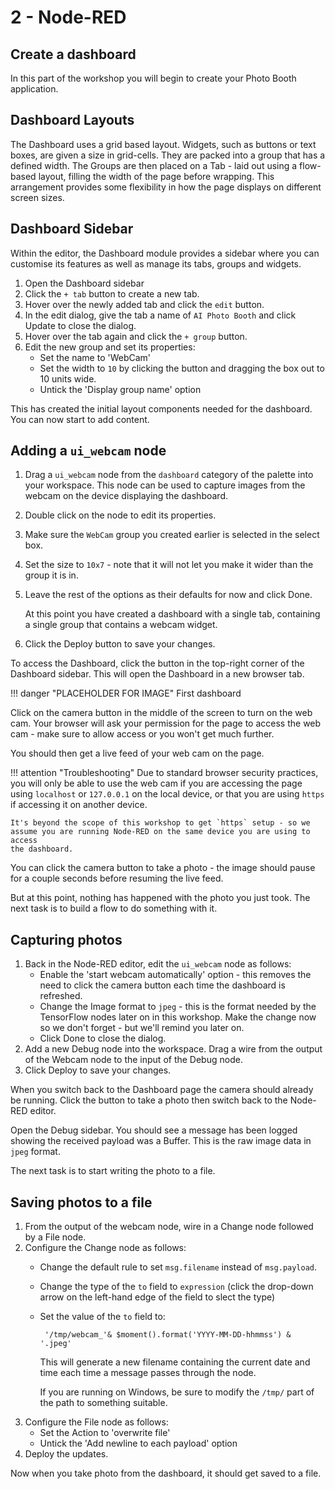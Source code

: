 # 2 - Node-RED

## Create a dashboard

In this part of the workshop you will begin to create your Photo Booth application.

## Dashboard Layouts

The Dashboard uses a grid based layout. Widgets, such as buttons or text boxes, are
given a size in grid-cells. They are packed into a group that has a defined width.
The Groups are then placed on a Tab - laid out using a flow-based layout, filling
the width of the page before wrapping. This arrangement provides some flexibility
in how the page displays on different screen sizes.

## Dashboard Sidebar

Within the editor, the Dashboard module provides a sidebar where you can customise
its features as well as manage its tabs, groups and widgets.

1. Open the Dashboard sidebar
2. Click the `+ tab` button to create a new tab.
3. Hover over the newly added tab and click the `edit` button.
4. In the edit dialog, give the tab a name of `AI Photo Booth` and click Update
   to close the dialog.
5. Hover over the tab again and click the `+ group` button.
6. Edit the new group and set its properties:
    - Set the name to 'WebCam'
    - Set the width to `10` by clicking the button and dragging the box out to 10
      units wide.
    - Untick the 'Display group name' option

This has created the initial layout components needed for the dashboard. You can
now start to add content.    

## Adding a `ui_webcam` node

1. Drag a `ui_webcam` node from the `dashboard` category of the palette into your
   workspace. This node can be used to capture images from the webcam on the
   device displaying the dashboard.
2. Double click on the node to edit its properties.
3. Make sure the `WebCam` group you created earlier is selected in the select box.
5. Set the size to `10x7` - note that it will not let you make it wider than the
   group it is in.
5. Leave the rest of the options as their defaults for now and click Done.

     At this point you have created a dashboard with a single tab, containing a
   single group that contains a webcam widget.

6. Click the Deploy button to save your changes.

To access the Dashboard, click the button in the top-right corner of the Dashboard
sidebar. This will open the Dashboard in a new browser tab.

!!! danger "PLACEHOLDER FOR IMAGE"
    First dashboard

Click on the camera button in the middle of the screen to turn on the web cam.
Your browser will ask your permission for the page to access the web cam - make
sure to allow access or you won't get much further.

You should then get a live feed of your web cam on the page.

!!! attention "Troubleshooting"
    Due to standard browser security practices, you will only be able to use
    the web cam if you are accessing the page using `localhost` or `127.0.0.1`
    on the local device, or that you are using `https` if accessing it on another device.

    It's beyond the scope of this workshop to get `https` setup - so we
    assume you are running Node-RED on the same device you are using to access
    the dashboard.

You can click the camera button to take a photo - the image should pause for a
couple seconds before resuming the live feed.

But at this point, nothing has happened with the photo you just took. The next
task is to build a flow to do something with it.

## Capturing photos

1. Back in the Node-RED editor, edit the `ui_webcam` node as follows:
    - Enable the 'start webcam automatically' option - this removes the need
     to click the camera button each time the dashboard is refreshed.
    - Change the Image format to `jpeg` - this is the format needed by the
      TensorFlow nodes later on in this workshop. Make the change now so
      we don't forget - but we'll remind you later on.
    - Click Done to close the dialog.
2. Add a new Debug node into the workspace. Drag a wire from the output of the
   Webcam node to the input of the Debug node.
3. Click Deploy to save your changes.

When you switch back to the Dashboard page the camera should already be running.
Click the button to take a photo then switch back to the Node-RED editor.

Open the Debug sidebar. You should see a message has been logged showing the
received payload was a Buffer. This is the raw image data in `jpeg` format.

The next task is to start writing the photo to a file.

## Saving photos to a file

1. From the output of the webcam node, wire in a Change node followed by a File
   node.
2. Configure the Change node as follows:
     - Change the default rule to set `msg.filename` instead of `msg.payload`.
     - Change the type of the `to` field to `expression` (click the drop-down
       arrow on the left-hand edge of the field to slect the type)
     - Set the value of the `to` field to:

            '/tmp/webcam_'& $moment().format('YYYY-MM-DD-hhmmss') & '.jpeg'

         This will generate a new filename containing the current date and time
         each time a message passes through the node.

         If you are running on Windows, be sure to modify the `/tmp/` part of the
       path to something suitable.
3. Configure the File node as follows:
     - Set the Action to 'overwrite file'
     - Untick the 'Add newline to each payload' option
4. Deploy the updates.

Now when you take photo from the dashboard, it should get saved to a file.


